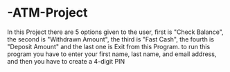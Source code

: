 # -ATM-Project
In this Project there are 5 options given to the user, first is "Check Balance", the second is "Withdrawn Amount", the third is "Fast Cash", the fourth is "Deposit Amount" and the last one is Exit from this Program.  to run this program you have to enter your first name, last name, and email address, and then you have to create a 4-digit PIN
